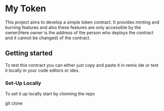 # My Token

This project aims to develop a simple token contract. It provides minting and burning features and also these features are only accessible by the owner(Here owner is the address of the person who deploys the contract and it cannot be changed) of the contract.

## Getting started

To test this contract you can either just copy and paste it in remix ide or test it locally in your code editors or ides.

### Set-Up Locally

To set it up locally start by clonning the repo

git clone
